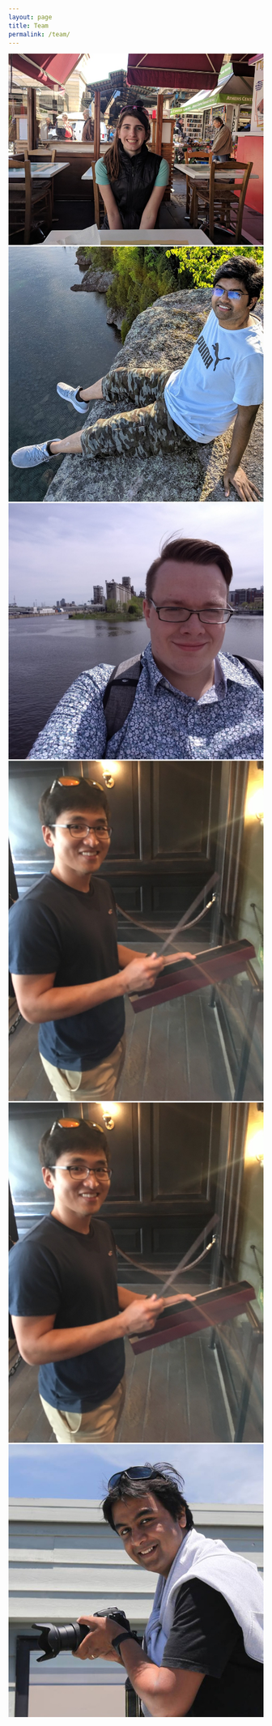 ```yaml
---
layout: page
title: Team
permalink: /team/
---
```


<div class=".team-avatar-left"><img src="https://raw.githubusercontent.com/LoCO-AUV/loco-auv.github.io/master/images/chelsey.jpg" alt="Cheley Edge"/></div>
<div class=".team-avatar-left"><img src="https://raw.githubusercontent.com/LoCO-AUV/loco-auv.github.io/master/images/enan.jpg" alt="Sadman Sakib Enan"/></div>
<div class=".team-avatar-left"><img src="https://raw.githubusercontent.com/LoCO-AUV/loco-auv.github.io/master/images/michael.jpg" alt="Michael Fulton"/></div>
<div class=".team-avatar-left"><img src="https://raw.githubusercontent.com/LoCO-AUV/loco-auv.github.io/master/images/jungseok.jpg" alt="Jungseok Hong"/></div>
<div class=".team-avatar-left"><img src="https://raw.githubusercontent.com/LoCO-AUV/loco-auv.github.io/master/images/jungseok.jpg" alt="Jungseok Hong"/></div>
<div class=".team-avatar-left"><img src="https://raw.githubusercontent.com/LoCO-AUV/loco-auv.github.io/master/images/junaed.jpg" alt="Junaed Sattar"/></div>